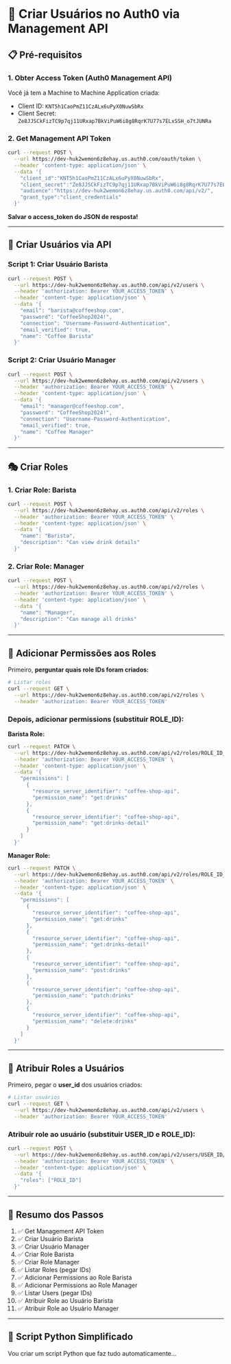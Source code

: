 # 👥 Criar Usuários no Auth0 via Management API

## 📋 Pré-requisitos

### 1. Obter Access Token (Auth0 Management API)

Você já tem a Machine to Machine Application criada:
- Client ID: `KNT5h1CaoPmZ11CzALx6uPyX0NuwSbRx`
- Client Secret: `Ze8JJSCkFizTC9p7qj11URxap7BkViPuW6i8g8RqrK7U77s7ELxSSH_o7tJUNRa`

### 2. Get Management API Token

```bash
curl --request POST \
  --url https://dev-huk2wemon6z8ehay.us.auth0.com/oauth/token \
  --header 'content-type: application/json' \
  --data '{
    "client_id":"KNT5h1CaoPmZ11CzALx6uPyX0NuwSbRx",
    "client_secret":"Ze8JJSCkFizTC9p7qj11URxap7BkViPuW6i8g8RqrK7U77s7ELxSSH_o7tJUNRa",
    "audience":"https://dev-huk2wemon6z8ehay.us.auth0.com/api/v2/",
    "grant_type":"client_credentials"
  }'
```

**Salvar o access_token do JSON de resposta!**

---

## 👤 Criar Usuários via API

### Script 1: Criar Usuário Barista

```bash
curl --request POST \
  --url https://dev-huk2wemon6z8ehay.us.auth0.com/api/v2/users \
  --header 'authorization: Bearer YOUR_ACCESS_TOKEN' \
  --header 'content-type: application/json' \
  --data '{
    "email": "barista@coffeeshop.com",
    "password": "CoffeeShop2024!",
    "connection": "Username-Password-Authentication",
    "email_verified": true,
    "name": "Coffee Barista"
  }'
```

### Script 2: Criar Usuário Manager

```bash
curl --request POST \
  --url https://dev-huk2wemon6z8ehay.us.auth0.com/api/v2/users \
  --header 'authorization: Bearer YOUR_ACCESS_TOKEN' \
  --header 'content-type: application/json' \
  --data '{
    "email": "manager@coffeeshop.com",
    "password": "CoffeeShop2024!",
    "connection": "Username-Password-Authentication",
    "email_verified": true,
    "name": "Coffee Manager"
  }'
```

---

## 🎭 Criar Roles

### 1. Criar Role: Barista

```bash
curl --request POST \
  --url https://dev-huk2wemon6z8ehay.us.auth0.com/api/v2/roles \
  --header 'authorization: Bearer YOUR_ACCESS_TOKEN' \
  --header 'content-type: application/json' \
  --data '{
    "name": "Barista",
    "description": "Can view drink details"
  }'
```

### 2. Criar Role: Manager

```bash
curl --request POST \
  --url https://dev-huk2wemon6z8ehay.us.auth0.com/api/v2/roles \
  --header 'authorization: Bearer YOUR_ACCESS_TOKEN' \
  --header 'content-type: application/json' \
  --data '{
    "name": "Manager",
    "description": "Can manage all drinks"
  }'
```

---

## 🔐 Adicionar Permissões aos Roles

Primeiro, **perguntar quais role IDs foram criados:**

```bash
# Listar roles
curl --request GET \
  --url https://dev-huk2wemon6z8ehay.us.auth0.com/api/v2/roles \
  --header 'authorization: Bearer YOUR_ACCESS_TOKEN'
```

### Depois, adicionar permissions (substituir ROLE_ID):

**Barista Role:**
```bash
curl --request PATCH \
  --url https://dev-huk2wemon6z8ehay.us.auth0.com/api/v2/roles/ROLE_ID_BARISTA \
  --header 'authorization: Bearer YOUR_ACCESS_TOKEN' \
  --header 'content-type: application/json' \
  --data '{
    "permissions": [
      {
        "resource_server_identifier": "coffee-shop-api",
        "permission_name": "get:drinks"
      },
      {
        "resource_server_identifier": "coffee-shop-api",
        "permission_name": "get:drinks-detail"
      }
    ]
  }'
```

**Manager Role:**
```bash
curl --request PATCH \
  --url https://dev-huk2wemon6z8ehay.us.auth0.com/api/v2/roles/ROLE_ID_MANAGER \
  --header 'authorization: Bearer YOUR_ACCESS_TOKEN' \
  --header 'content-type: application/json' \
  --data '{
    "permissions": [
      {
        "resource_server_identifier": "coffee-shop-api",
        "permission_name": "get:drinks"
      },
      {
        "resource_server_identifier": "coffee-shop-api",
        "permission_name": "get:drinks-detail"
      },
      {
        "resource_server_identifier": "coffee-shop-api",
        "permission_name": "post:drinks"
      },
      {
        "resource_server_identifier": "coffee-shop-api",
        "permission_name": "patch:drinks"
      },
      {
        "resource_server_identifier": "coffee-shop-api",
        "permission_name": "delete:drinks"
      }
    ]
  }'
```

---

## 👤 Atribuir Roles a Usuários

Primeiro, pegar o **user_id** dos usuários criados:

```bash
# Listar usuários
curl --request GET \
  --url https://dev-huk2wemon6z8ehay.us.auth0.com/api/v2/users \
  --header 'authorization: Bearer YOUR_ACCESS_TOKEN'
```

### Atribuir role ao usuário (substituir USER_ID e ROLE_ID):

```bash
curl --request POST \
  --url https://dev-huk2wemon6z8ehay.us.auth0.com/api/v2/users/USER_ID/roles \
  --header 'authorization: Bearer YOUR_ACCESS_TOKEN' \
  --header 'content-type: application/json' \
  --data '{
    "roles": ["ROLE_ID"]
  }'
```

---

## 📝 Resumo dos Passos

1. ✅ Get Management API Token
2. ✅ Criar Usuário Barista
3. ✅ Criar Usuário Manager
4. ✅ Criar Role Barista
5. ✅ Criar Role Manager
6. ✅ Listar Roles (pegar IDs)
7. ✅ Adicionar Permissions ao Role Barista
8. ✅ Adicionar Permissions ao Role Manager
9. ✅ Listar Users (pegar IDs)
10. ✅ Atribuir Role ao Usuário Barista
11. ✅ Atribuir Role ao Usuário Manager

---

## 🔧 Script Python Simplificado

Vou criar um script Python que faz tudo automaticamente...

